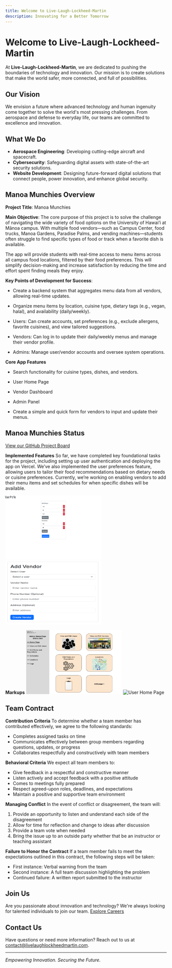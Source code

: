 ```yaml
---
title: Welcome to Live-Laugh-Lockheed-Martin
description: Innovating for a Better Tomorrow
---
```


# Welcome to Live-Laugh-Lockheed-Martin

At **Live-Laugh-Lockheed-Martin**, we are dedicated to pushing the boundaries of technology and innovation. Our mission is to create solutions that make the world safer, more connected, and full of possibilities.

## Our Vision

We envision a future where advanced technology and human ingenuity come together to solve the world's most pressing challenges. From aerospace and defense to everyday life, our teams are committed to excellence and innovation.

## What We Do

- **Aerospace Engineering**: Developing cutting-edge aircraft and spacecraft.
- **Cybersecurity**: Safeguarding digital assets with state-of-the-art security solutions.
- **Website Development**: Designing future-forward digital solutions that connect people, power innovation, and enhance global security.

## Manoa Munchies Overview
**Project Title**: Manoa Munchies

**Main Objective**:
The core purpose of this project is to solve the challenge of navigating the wide variety of food options on the University of Hawai‘i at Mānoa campus. With multiple food vendors—such as Campus Center, food trucks, Manoa Gardens, Paradise Palms, and vending machines—students often struggle to find specific types of food or track when a favorite dish is available.

The app will provide students with real-time access to menu items across all campus food locations, filtered by their food preferences. This will simplify decision-making and increase satisfaction by reducing the time and effort spent finding meals they enjoy.

**Key Points of Development for Success**:

- Create a backend system that aggregates menu data from all vendors, allowing real-time updates.

- Organize menu items by location, cuisine type, dietary tags (e.g., vegan, halal), and availability (daily/weekly).

- Users: Can create accounts, set preferences (e.g., exclude allergens, favorite cuisines), and view tailored suggestions.

- Vendors: Can log in to update their daily/weekly menus and manage their vendor profile.

- Admins: Manage user/vendor accounts and oversee system operations.

**Core App Features**

- Search functionality for cuisine types, dishes, and vendors.

- User Home Page

- Vendor Dashboard

- Admin Panel

- Create a simple and quick form for vendors to input and update their menus.

## Manoa Munchies Status
[View our GitHub Project Board](https://github.com/orgs/Live-Laugh-Lockheed-Martin/projects/2/views/1)

**Implemented Features**
So far, we have completed key foundational tasks for the project, including setting up user authentication and deploying the app on Vercel. We’ve also implemented the user preferences feature, allowing users to tailor their food recommendations based on dietary needs or cuisine preferences. Currently, we’re working on enabling vendors to add their menu items and set schedules for when specific dishes will be available.

<img src="images/userprofile.png" alt="User Profile"  width="300" height="200"/>
<img src="images/addvendor.png" alt="Add Vendor"  width="300" height="200"/>


**Markups**
<img src="images/adminhomepage.png" alt="Admin Home Page"  width="300" height="200"/>
<img src="images/userhomepage.png" alt="User Home Page"  width="300" height="200"/>

## Team Contract
**Contribution Criteria**
To determine whether a team member has contributed effectively, we agree to the following
standards:
- Completes assigned tasks on time
- Communicates effectively between group members regarding questions, updates, or
progress
- Collaborates respectfully and constructively with team members

**Behavioral Criteria**
We expect all team members to:
- Give feedback in a respectful and constructive manner
- Listen actively and accept feedback with a positive attitude
- Comes to meetings fully prepared
- Respect agreed-upon roles, deadlines, and expectations
- Maintain a positive and supportive team environment

**Managing Conflict**
In the event of conflict or disagreement, the team will:
1. Provide an opportunity to listen and understand each side of the disagreement
2. Allow for time for reflection and change to ideas after discussion
3. Provide a team vote when needed
4. Bring the issue up to an outside party whether that be an instructor or teaching assistant

**Failure to Honor the Contract**
If a team member fails to meet the expectations outlined in this contract, the following steps will
be taken:
- First instance: Verbal warning from the team
- Second instance: A full team discussion highlighting the problem
- Continued failure: A written report submitted to the instructor

## Join Us

Are you passionate about innovation and technology? We're always looking for talented individuals to join our team. [Explore Careers](#)

## Contact Us

Have questions or need more information? Reach out to us at [contact@livelaughlockheedmartin.com](mailto:contact@livelaughlockheedmartin.com).

---

*Empowering Innovation. Securing the Future.*
